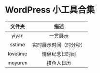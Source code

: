 # WordPress 小工具合集

|  文件夹  |          描述          |
| :------: | :--------------------: |
|  yiyan   |        一言展示        |
|  sstime  | 实时展示时间（时分秒） |
| lovetime |     情侣纪念日时间     |
| moyuren  |       摸鱼人日历       |
